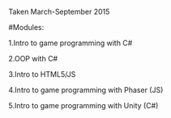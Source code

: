 Taken March-September 2015

#Modules:

1.Intro to game programming with C#

2.OOP with C#

3.Intro to HTML5/JS

4.Intro to game programming with Phaser (JS)

5.Intro to game programming with Unity (C#)
